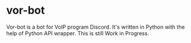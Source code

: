 # vor-bot
Vor-bot is a bot for VoIP program Discord. It's written in Python with the help of Python API wrapper.
This is still Work in Progress.
